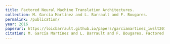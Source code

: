 ```yaml
---
title: Factored Neural Machine Translation Architectures.
collection: M. García Martínez and L. Barrault and F. Bougares.
permalink: /publication/
year: 2016
paperurl: https://loicbarrault.github.io/papers/garciamartinez_iwslt2016.pdf
citation: M. García Martínez and L. Barrault and F. Bougares. Factored Neural Machine Translation Architectures., <i> International Workshop on Spoken Language Translation (IWSLT'16) </i>, 2016
---
```

